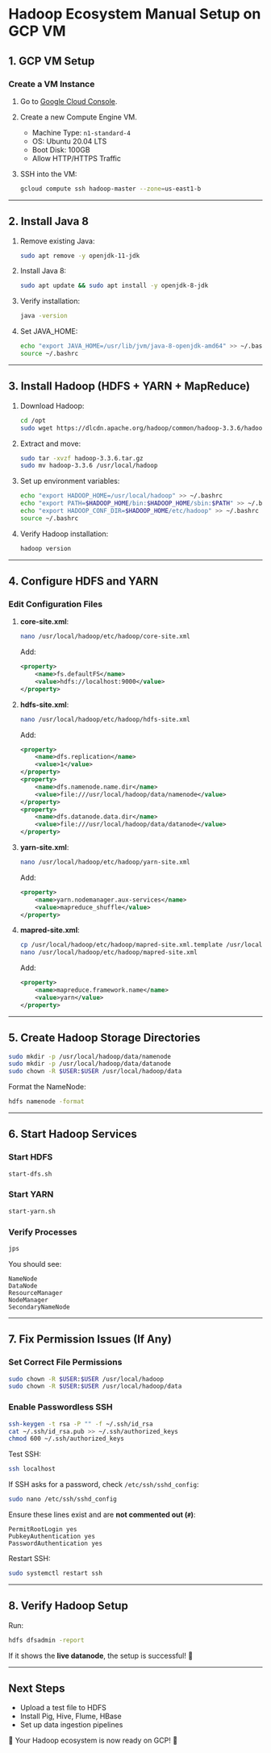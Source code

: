 # Hadoop Ecosystem Manual Setup on GCP VM

## **1\. GCP VM Setup**

### **Create a VM Instance**

1.  Go to [Google Cloud Console](https://console.cloud.google.com/).
2.  Create a new Compute Engine VM.
    -   Machine Type: `n1-standard-4`
    -   OS: Ubuntu 20.04 LTS
    -   Boot Disk: 100GB
    -   Allow HTTP/HTTPS Traffic
3.  SSH into the VM:

    ```sh
    gcloud compute ssh hadoop-master --zone=us-east1-b
    ```

* * *

## **2\. Install Java 8**

1.  Remove existing Java:

    ```sh
    sudo apt remove -y openjdk-11-jdk
    ```

2.  Install Java 8:

    ```sh
    sudo apt update && sudo apt install -y openjdk-8-jdk
    ```

3.  Verify installation:

    ```sh
    java -version
    ```

4.  Set JAVA\_HOME:

    ```sh
    echo "export JAVA_HOME=/usr/lib/jvm/java-8-openjdk-amd64" >> ~/.bashrc
    source ~/.bashrc
    ```

* * *

## **3\. Install Hadoop (HDFS + YARN + MapReduce)**

1.  Download Hadoop:

    ```sh
    cd /opt
    sudo wget https://dlcdn.apache.org/hadoop/common/hadoop-3.3.6/hadoop-3.3.6.tar.gz
    ```

2.  Extract and move:

    ```sh
    sudo tar -xvzf hadoop-3.3.6.tar.gz
    sudo mv hadoop-3.3.6 /usr/local/hadoop
    ```

3.  Set up environment variables:

    ```sh
    echo "export HADOOP_HOME=/usr/local/hadoop" >> ~/.bashrc
    echo "export PATH=$HADOOP_HOME/bin:$HADOOP_HOME/sbin:$PATH" >> ~/.bashrc
    echo "export HADOOP_CONF_DIR=$HADOOP_HOME/etc/hadoop" >> ~/.bashrc
    source ~/.bashrc
    ```

4.  Verify Hadoop installation:

    ```sh
    hadoop version
    ```

* * *

## **4\. Configure HDFS and YARN**

### **Edit Configuration Files**

1.  **core-site.xml**:

    ```sh
    nano /usr/local/hadoop/etc/hadoop/core-site.xml
    ```

    Add:

    ```xml
    <property>
        <name>fs.defaultFS</name>
        <value>hdfs://localhost:9000</value>
    </property>
    ```

2.  **hdfs-site.xml**:

    ```sh
    nano /usr/local/hadoop/etc/hadoop/hdfs-site.xml
    ```

    Add:

    ```xml
    <property>
        <name>dfs.replication</name>
        <value>1</value>
    </property>
    <property>
        <name>dfs.namenode.name.dir</name>
        <value>file:///usr/local/hadoop/data/namenode</value>
    </property>
    <property>
        <name>dfs.datanode.data.dir</name>
        <value>file:///usr/local/hadoop/data/datanode</value>
    </property>
    ```

3.  **yarn-site.xml**:

    ```sh
    nano /usr/local/hadoop/etc/hadoop/yarn-site.xml
    ```

    Add:

    ```xml
    <property>
        <name>yarn.nodemanager.aux-services</name>
        <value>mapreduce_shuffle</value>
    </property>
    ```

4.  **mapred-site.xml**:

    ```sh
    cp /usr/local/hadoop/etc/hadoop/mapred-site.xml.template /usr/local/hadoop/etc/hadoop/mapred-site.xml
    nano /usr/local/hadoop/etc/hadoop/mapred-site.xml
    ```

    Add:

    ```xml
    <property>
        <name>mapreduce.framework.name</name>
        <value>yarn</value>
    </property>
    ```

* * *

## **5\. Create Hadoop Storage Directories**

```sh
sudo mkdir -p /usr/local/hadoop/data/namenode
sudo mkdir -p /usr/local/hadoop/data/datanode
sudo chown -R $USER:$USER /usr/local/hadoop/data
```

Format the NameNode:

```sh
hdfs namenode -format
```

* * *

## **6\. Start Hadoop Services**

### **Start HDFS**

```sh
start-dfs.sh
```

### **Start YARN**

```sh
start-yarn.sh
```

### **Verify Processes**

```sh
jps
```

You should see:

```
NameNode
DataNode
ResourceManager
NodeManager
SecondaryNameNode
```

* * *

## **7\. Fix Permission Issues (If Any)**

### **Set Correct File Permissions**

```sh
sudo chown -R $USER:$USER /usr/local/hadoop
sudo chown -R $USER:$USER /usr/local/hadoop/data
```

### **Enable Passwordless SSH**

```sh
ssh-keygen -t rsa -P "" -f ~/.ssh/id_rsa
cat ~/.ssh/id_rsa.pub >> ~/.ssh/authorized_keys
chmod 600 ~/.ssh/authorized_keys
```

Test SSH:

```sh
ssh localhost
```

If SSH asks for a password, check `/etc/ssh/sshd_config`:

```sh
sudo nano /etc/ssh/sshd_config
```

Ensure these lines exist and are **not commented out (`#`)**:

```
PermitRootLogin yes
PubkeyAuthentication yes
PasswordAuthentication yes
```

Restart SSH:

```sh
sudo systemctl restart ssh
```

* * *

## **8\. Verify Hadoop Setup**

Run:

```sh
hdfs dfsadmin -report
```

If it shows the **live datanode**, the setup is successful! 🎉

* * *

## **Next Steps**

-   Upload a test file to HDFS
-   Install Pig, Hive, Flume, HBase
-   Set up data ingestion pipelines

🚀 Your Hadoop ecosystem is now ready on GCP! 🎯

